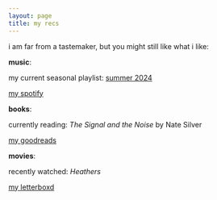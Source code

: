 ```yaml
---
layout: page
title: my recs
---
```


i am far from a tastemaker, but you might still like what i like:

**music**: 

my current seasonal playlist: [summer 2024](https://open.spotify.com/playlist/01iELH2QPvppIwuO66EJ4C?si=ba20326511ed4389)

[my spotify](https://open.spotify.com/user/90bgp97wyg40mxbdpl5ws1q70?si=gbtFSmfQSGG3eXqjRnPIyg)

**books**:

currently reading: *The Signal and the Noise* by Nate Silver

[my goodreads](https://www.goodreads.com/user/show/181579613)

**movies**:

recently watched: *Heathers*

[my letterboxd](https://boxd.it/7YvgD)
